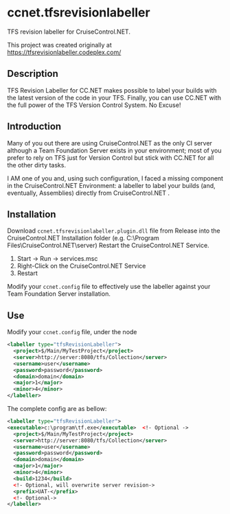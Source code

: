 # ccnet.tfsrevisionlabeller

TFS revision labeller for CruiseControl.NET.

This project was created originally at https://tfsrevisionlabeller.codeplex.com/

## Description

TFS Revision Labeller for CC.NET makes possible to label your builds with the latest version of the code in your TFS.
Finally, you can use CC.NET with the full power of the TFS Version Control System. No Excuse!

## Introduction

Many of you out there are using CruiseControl.NET as the only CI server although a Team Foundation Server exists in your environment;
most of you prefer to rely on TFS just for Version Control but stick with CC.NET for all the other dirty tasks.

I AM one of you and, using such configuration, I faced a missing component in the CruiseControl.NET Environment: a labeller to label your
builds (and, eventually, Assemblies) directly from CruiseControl.NET .

## Installation

Download `ccnet.tfsrevisionlabeller.plugin.dll` file  from Release into the CruiseControl.NET Installation folder (e.g. C:\Program Files\CruiseControl.NET\server)
Restart the CruiseControl.NET Service.

1. Start -> Run -> services.msc
2. Right-Click on the CruiseControl.NET Service
3. Restart

Modify your `ccnet.config` file to effectively use the labeller against your Team Foundation Server installation.

## Use

Modify your `ccnet.config` file, under the <project> node

```xml
<labeller type="tfsRevisionLabeller">
  <project>$/Main/MyTestProject</project>
  <server>http://server:8080/tfs/Collection</server>
  <username>user</username>
  <password>password</password>
  <domain>domain</domain>
  <major>1</major>
  <minor>4</minor>
</labeller>
```

The complete config are as bellow:

```xml
<labeller type="tfsRevisionLabeller">
<executable>c:\program\tf.exe</executable>  <!- Optional ->
  <project>$/Main/MyTestProject</project>
  <server>http://server:8080/tfs/Collection</server>
  <username>user</username>
  <password>password</password>
  <domain>domain</domain>
  <major>1</major>
  <minor>4</minor>
  <build>1234</build>
  <!- Optional, will overwrite server revision->
  <prefix>UAT-</prefix>
  <!- Optional->
</labeller>
```
